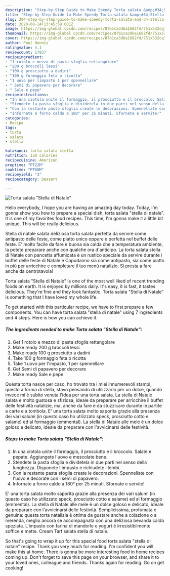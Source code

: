 ```yaml
---
description: "Step-by-Step Guide to Make Speedy Torta salata &amp;#34;Stella di Natale&amp;#34;"
title: "Step-by-Step Guide to Make Speedy Torta salata &amp;#34;Stella di Natale&amp;#34;"
slug: 294-step-by-step-guide-to-make-speedy-torta-salata-and-34-stella-di-natale-and-34
date: 2020-08-14T13:45:59.001Z
image: https://img-global.cpcdn.com/recipes/87b1ca3d6a1682fd/751x532cq70/torta-salata-stella-di-natale-recipe-main-photo.jpg
thumbnail: https://img-global.cpcdn.com/recipes/87b1ca3d6a1682fd/751x532cq70/torta-salata-stella-di-natale-recipe-main-photo.jpg
cover: https://img-global.cpcdn.com/recipes/87b1ca3d6a1682fd/751x532cq70/torta-salata-stella-di-natale-recipe-main-photo.jpg
author: Paul Dennis
ratingvalue: 4.1
reviewcount: 17837
recipeingredient:
- "1 rotolo e mezzo di pasta sfoglia rettangolare"
- "200 g broccoli lessi"
- "100 g prosciutto a dadini"
- "100 g formaggio feta o ricotta"
- "1 uovo per limpasto 1 per spennellare"
- " Semi di papavero per decorare"
- " Sale e pepe"
recipeinstructions:
- "In una ciotola unite il formaggio, il prosciutto e il broccolo. Salate e pepate. Aggiungete l&#39;uovo e mescolate bene."
- "Stendete la pasta sfoglia e dividetela in due parti nel senso della lunghezza. Disponete l&#39;impasto e richiudete i lembi."
- "Con la restante pasta sfoglia create le decorazioni. Spennellate con l&#39;uovo e decorate con i semi di papavero."
- "Infornate a forno caldo a 180° per 25 minuti. Sfornate e servite!"
categories:
- Recipe
tags:
- torta
- salata
- stella

katakunci: torta salata stella 
nutrition: 128 calories
recipecuisine: American
preptime: "PT22M"
cooktime: "PT60M"
recipeyield: "3"
recipecategory: Dessert

---
```



![Torta salata &#34;Stella di Natale&#34;](https://img-global.cpcdn.com/recipes/87b1ca3d6a1682fd/751x532cq70/torta-salata-stella-di-natale-recipe-main-photo.jpg)

Hello everybody, I hope you are having an amazing day today. Today, I'm gonna show you how to prepare a special dish, torta salata &#34;stella di natale&#34;. It is one of my favorites food recipes. This time, I'm gonna make it a little bit unique. This will be really delicious.

Stella di natale salata deliziosa torta salata perfetta da servire come antipasto delle feste, come piatto unico oppure è perfetta nel buffet delle feste. E&#39; molto facile da fare è buona sia calda che a temperatura ambiente, la potete preparare anche con qualche ora d&#39;anticipo. La torta salata stella di Natale con pancetta affumicata è un rustico speciale da servire durante i buffet delle feste di Natale e Capodanno sia come antipasto, sia come piatto in più per arricchire e completare il tuo menù natalizio. Si presta a fare anche da centrotavola!

Torta salata &#34;Stella di Natale&#34; is one of the most well liked of recent trending foods on earth. It is enjoyed by millions daily. It's easy, it is fast, it tastes delicious. They're fine and they look fantastic. Torta salata &#34;Stella di Natale&#34; is something that I have loved my whole life.


To get started with this particular recipe, we have to first prepare a few components. You can have torta salata &#34;stella di natale&#34; using 7 ingredients and 4 steps. Here is how you can achieve it.

<!--inarticleads1-->

##### The ingredients needed to make Torta salata &#34;Stella di Natale&#34;:

1. Get 1 rotolo e mezzo di pasta sfoglia rettangolare
1. Make ready 200 g broccoli lessi
1. Make ready 100 g prosciutto a dadini
1. Take 100 g formaggio feta o ricotta
1. Take 1 uovo per l&#39;impasto, 1 per spennellare
1. Get  Semi di papavero per decorare
1. Make ready  Sale e pepe


Questa torta nasce per caso, ho trovato tra i miei innumerevoli stampi, questo a forma di stella, stavo pensando di utilizzarlo per un dolce, quando invece mi è subito venuta l&#39;idea per una torta salata. La stella di Natale salata è molto gustosa e sfiziosa, ideale da preparare per arricchire il buffet delle festività natalizie, ma, anche da fare e da stuzzicare durante le partite a carte e a tombola. E&#39; una torta salata molto saporita grazie alla presenza dei vari salumi (in questo caso ho utilizzato speck, prosciutto cotto e salame) ed al formaggio (emmental). La stella di Natale alle mele è un dolce goloso e delicato, ideale da preparare con l&#39;avvicinarsi delle festività. 

<!--inarticleads2-->

##### Steps to make Torta salata &#34;Stella di Natale&#34;:

1. In una ciotola unite il formaggio, il prosciutto e il broccolo. Salate e pepate. Aggiungete l&#39;uovo e mescolate bene.
1. Stendete la pasta sfoglia e dividetela in due parti nel senso della lunghezza. Disponete l&#39;impasto e richiudete i lembi.
1. Con la restante pasta sfoglia create le decorazioni. Spennellate con l&#39;uovo e decorate con i semi di papavero.
1. Infornate a forno caldo a 180° per 25 minuti. Sfornate e servite!


E&#39; una torta salata molto saporita grazie alla presenza dei vari salumi (in questo caso ho utilizzato speck, prosciutto cotto e salame) ed al formaggio (emmental). La stella di Natale alle mele è un dolce goloso e delicato, ideale da preparare con l&#39;avvicinarsi delle festività. Semplicissima, profumata e genuina: questa torta natalizia è ottima da gustare anche a colazione o a merenda, meglio ancora se accompagnata con una deliziosa bevanda calda speziata. L&#39;impasto con farina di mandorle e yogurt è irresistibilmente soffice e mette. Cream Tart salata stella di natale. 

So that's going to wrap it up for this special food torta salata &#34;stella di natale&#34; recipe. Thank you very much for reading. I'm confident you will make this at home. There is gonna be more interesting food in home recipes coming up. Don't forget to save this page on your browser, and share it to your loved ones, colleague and friends. Thanks again for reading. Go on get cooking!

